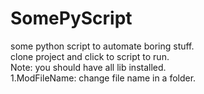 # SomePyScript
some python script to automate boring stuff. <br>
clone project and click to script to run. <br>
Note: you should have all lib installed. <br>
1.ModFileName: change file name in a folder.
